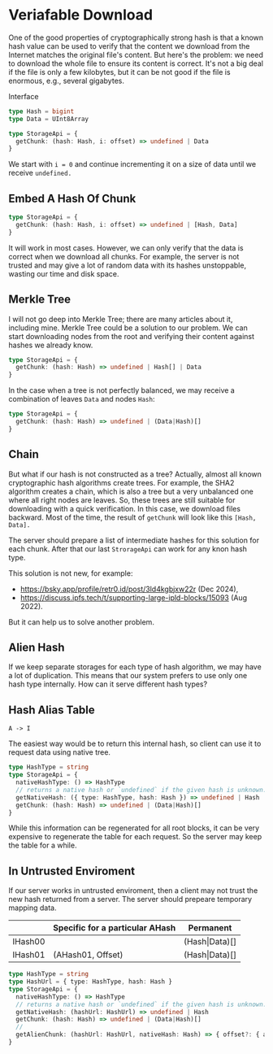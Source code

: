 # Veriafable Download

One of the good properties of cryptographically strong hash is that a known hash value can be used to verify that the content we download from the Internet matches the original file's content. But here's the problem: we need to download the whole file to ensure its content is correct. It's not a big deal if the file is only a few kilobytes, but it can be not good if the file is enormous, e.g., several gigabytes. 

Interface

```ts
type Hash = bigint
type Data = UInt8Array

type StorageApi = {
  getChunk: (hash: Hash, i: offset) => undefined | Data
}
```

We start with `i = 0` and continue incrementing it on a size of data until we receive `undefined.`

## Embed A Hash Of Chunk

```ts
type StorageApi = {
  getChunk: (hash: Hash, i: offset) => undefined | [Hash, Data]
}
```

It will work in most cases. However, we can only verify that the data is correct when we download all chunks. For example, the server is not trusted and may give a lot of random data with its hashes unstoppable, wasting our time and disk space.

## Merkle Tree

I will not go deep into Merkle Tree; there are many articles about it, including mine. Merkle Tree could be a solution to our problem. We can start downloading nodes from the root and verifying their content against hashes we already know.

```ts
type StorageApi = {
  getChunk: (hash: Hash) => undefined | Hash[] | Data
}
```

In the case when a tree is not perfectly balanced, we may receive a combination of leaves `Data` and nodes `Hash`:

```ts
type StorageApi = {
  getChunk: (hash: Hash) => undefined | (Data|Hash)[]
}
```

## Chain

But what if our hash is not constructed as a tree? Actually, almost all known cryptographic hash algorithms create trees. For example, the SHA2 algorithm creates a chain, which is also a tree but a very unbalanced one where all right nodes are leaves. So, these trees are still suitable for downloading with a quick verification. In this case, we download files backward. Most of the time, the result of `getChunk` will look like this `[Hash, Data].` 

The server should prepare a list of intermediate hashes for this solution for each chunk. After that our last `StrorageApi` can work for any knon hash type.

This solution is not new, for example: 

- https://bsky.app/profile/retr0.id/post/3ld4kgbjxw22r (Dec 2024),
- https://discuss.ipfs.tech/t/supporting-large-ipld-blocks/15093 (Aug 2022).

But it can help us to solve another problem.

## Alien Hash

If we keep separate storages for each type of hash algorithm, we may have a lot of duplication. This means that our system prefers to use only one hash type internally. How can it serve different hash types?

## Hash Alias Table

```
A -> I
```

The easiest way would be to return this internal hash, so client can use it to request data using native tree.

```ts
type HashType = string
type StorageApi = {
  nativeHashType: () => HashType
  // returns a native hash or `undefined` if the given hash is unknown.
  getNativeHash: ({ type: HashType, hash: Hash }) => undefined | Hash  
  getChunk: (hash: Hash) => undefined | (Data|Hash)[]
}
```

While this information can be regenerated for all root blocks, it can be very expensive to regenerate the table for each request. So the server may keep the table for a while.

## In Untrusted Enviroment

If our server works in untrusted enviroment, then a client may not trust the new hash returned from a server. The server should prepeare temporary mapping data.

|         | Specific for a particular AHash | Permanent      |
|---------|---------------------------------|----------------|
| IHash00 |                                 | (Hash\|Data)[] |
| IHash01 | (AHash01, Offset)               | (Hash\|Data)[] |

```ts
type HashType = string
type HashUrl = { type: HashType, hash: Hash }
type StorageApi = {
  nativeHashType: () => HashType
  // returns a native hash or `undefined` if the given hash is unknown.
  getNativeHash: (hashUrl: HashUrl) => undefined | Hash  
  getChunk: (hash: Hash) => undefined | (Data|Hash)[]
  //
  getAlienChunk: (hashUrl: HashUrl, nativeHash: Hash) => { offset?: { alienHash: Hash, offset: bigint }, data: (Hash|Data)[] }
}
```
